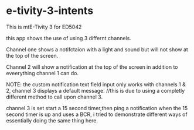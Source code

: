 # e-tivity-3-intents

This is mtE-Tivity 3 for ED5042

this app shows the use of using 3 differnt channels.

Channel one shows a notifctaion with a light and sound but will not show at the top of the screen.

Channel 2 will show a notification at the top of the screen in addition to eveerything channel 1 can do.

NOTE: the custom notification text field input only works with channels 1 & 2, channel 3 displays a default message. 
//this is due to using a completly different method to call upon channel 3.

channel 3 is set start a 15 second timer,then ping a notification when the 15 second timer is up and uses a BCR, i tried to demonstrate different ways of essentially doing the same thing here.
